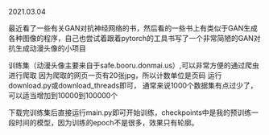 2021.03.04

最近看了一些有关GAN对抗神经网络的书，然后看的一些书上有类似于GAN生成各种图像的程序，自己也尝试着跟着pytorch的工具书写了一个非常简陋的GAN对抗生成动漫头像的小项目

训练集（动漫头像主要来自于safe.booru.donmai.us）,可以非常方便的通过爬虫进行爬取
因为爬取的网页一页有20张jpg，所以计数单位是页码
运行download.py或download_threads即可， 通常来说1000个数据集有点过少了，可以适当增加到10000到100000个

下载完训练集后直接运行main.py即可开始训练，checkpoints中是我的预训练一段时间的模型，因为训练的epoch不是很多，效果只有轮廓。
